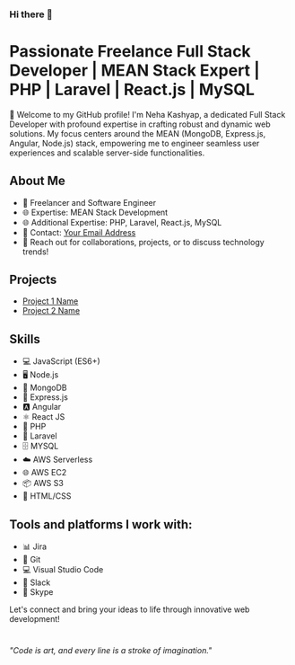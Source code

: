 ### Hi there 👋

<!--
**neha-kashyap-dev/neha-kashyap-dev** is a ✨ _special_ ✨ repository because its `README.md` (this file) appears on your GitHub profile. 
!-->

# Passionate Freelance Full Stack Developer | MEAN Stack Expert | PHP | Laravel | React.js | MySQL

👋 Welcome to my GitHub profile! I'm Neha Kashyap, a dedicated Full Stack Developer with profound expertise in crafting robust and dynamic web solutions. My focus centers around the MEAN (MongoDB, Express.js, Angular, Node.js) stack, empowering me to engineer seamless user experiences and scalable server-side functionalities.

## About Me

- 💼 Freelancer and Software Engineer
- 🌐 Expertise: MEAN Stack Development
- 🌐 Additional Expertise: PHP, Laravel, React.js, MySQL
- 📩 Contact: [Your Email Address](mailto:k.nehait@gmail.com)
- 💬 Reach out for collaborations, projects, or to discuss technology trends!

## Projects

- [Project 1 Name](link-to-project-1)
- [Project 2 Name](link-to-project-2)

## Skills

- 💻 JavaScript (ES6+)
- 🖥️ Node.js
- 🍃 MongoDB
- 🚀 Express.js
- 🅰️ Angular
- ⚛️ React JS
- 🐘 PHP
- 🌟 Laravel
- 🗄️ MYSQL
- ☁️ AWS Serverless
- 🌐 AWS EC2
- 📦 AWS S3
- 🎨 HTML/CSS

## Tools and platforms I work with:

- 📊 Jira
- 🔄 Git
- 💻 Visual Studio Code
- 💬 Slack
- 📱 Skype

Let's connect and bring your ideas to life through innovative web development!

#

*"Code is art, and every line is a stroke of imagination."*

